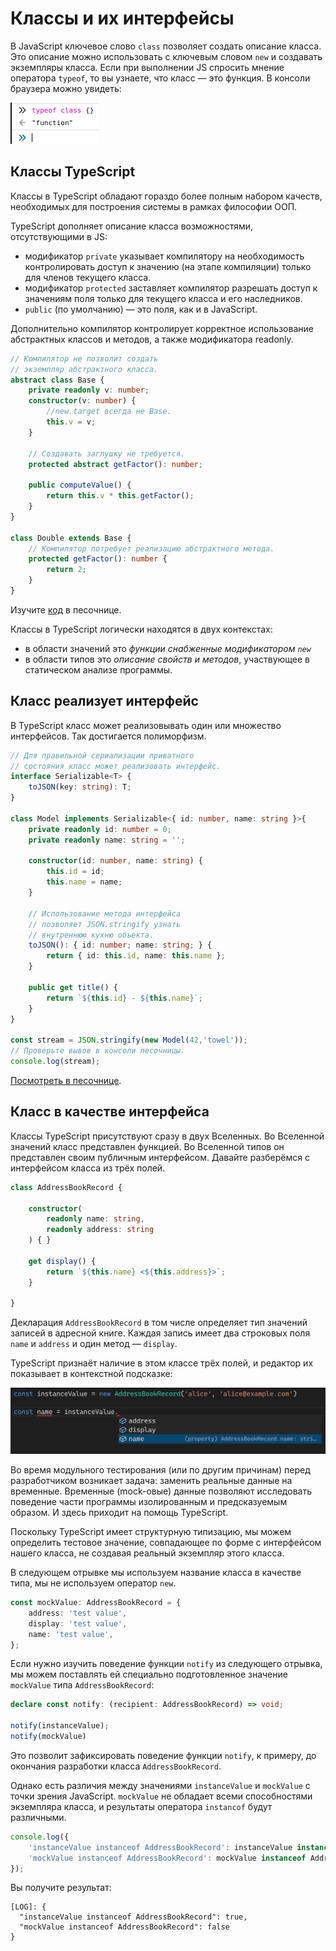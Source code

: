 # Классы и их интерфейсы

В JavaScript ключевое слово `class` позволяет создать описание класса. Это описание можно использовать с ключевым словом `new` и создавать экземпляры класса. Если при выполнении JS спросить мнение оператора `typeof`, то вы узнаете, что класс — это функция. В консоли браузера можно увидеть:

![Вывод консоли браузера относительно типа класса](assets/console.png)

## Классы TypeScript

Классы в TypeScript обладают гораздо более полным набором качеств, необходимых для построения системы в рамках философии ООП.

TypeScript дополняет описание класса возможностями, отсутствующими в JS:

- модификатор `private` указывает компилятору на необходимость контролировать доступ к значению (на этапе компиляции) только для членов текущего класса.
- модификатор `protected` заставляет компилятор разрешать доступ к значениям поля только для текущего класса и его наследников.
- `public` (по умолчанию) — это поля, как и в JavaScript.

Дополнительно компилятор контролирует корректное использование абстрактных классов и методов, а также модификатора readonly.

```ts
// Компилятор не позволит создать 
// экземпляр абстрактного класса.
abstract class Base {
    private readonly v: number;
    constructor(v: number) {
        //new.target всегда не Base.
        this.v = v;
    }

    // Создавать заглушку не требуется.
    protected abstract getFactor(): number;

    public computeValue() {
        return this.v * this.getFactor();
    }
}

class Double extends Base {
    // Компилятор потребует реализацию абстрактного метода.
    protected getFactor(): number {
        return 2;
    }
}
```

Изучите [код](https://www.typescriptlang.org/play?#code/PTAEi4QQ+EEHhBH4QQOEENwgh5EEEIglACIKQvCCFYQUskg7CCBMIJIvKqIIIgxgLCCAMIKoDIgoAUCKILIg4RucKLA0CMINVQYG4VNkiBmEEgREDatQZsAhgCMAzgBcATuoDGu0EYA267dtAAhKwFNQAbzah3oAA76AlgDd1XSd9B3UAEwB7ADtzAE9QPwAuUCiAVwBbTQd9AG43DyNovX1Ukwj9AAoklIys-QBKF3yPDxAohwB3ADpddX0AcwdTEmpcWUYcfHttB2aW0F0ACx9tLr9QAF4EvJaAXzY5zloiRhImViIGWURAYRBACRBwG9AMXAYKS8AxEHhAORBJ0HFcMIbrhUNRkHNvBEgiYHGFQFpisZTINdAAxJHlCr1ZJpTLZPIQ1Kacw+IxmCLpTypIIANXU5lSDixTXmHhCulS+iiC2Wq3WACoeSsuij0WVKvUdh59vs2BYrDYACIRInmJwOAAeQSiYRs0ycrhanCgcCQaEwBEgAKBIOer3eDC+vxEYgkUhk8lA0BBkEYEP0UIcMLhooxEpxtWyLNZoHZnO5ACYpe4ZQcgA) в песочнице.

Классы в TypeScript логически находятся в двух контекстах:

* в области значений это *функции снабженные модификатором `new`*
* в области типов это *описание свойств и методов*, участвующее в статическом анализе программы.

## Класс реализует интерфейс

В TypeScript класс может реализовывать один или множество интерфейсов. Так достигается полиморфизм.

```typescript
// Для правильной сериализации приватного
// состояния класс может реализовать интерфейс.
interface Serializable<T> {
    toJSON(key: string): T;
}

class Model implements Serializable<{ id: number, name: string }>{
    private readonly id: number = 0;
    private readonly name: string = '';

    constructor(id: number, name: string) {
        this.id = id;
        this.name = name;
    }

    // Использование метода интерфейса
    // позволяет JSON.stringify узнать
    // внутреннюю кухню объекта.
    toJSON(): { id: number; name: string; } {
        return { id: this.id, name: this.name };
    }

    public get title() {
        return `${this.id} - ${this.name}`;
    }
}

const stream = JSON.stringify(new Model(42,'towel'));
// Проверьте вывов в консоли песочницы.
console.log(stream);
```

[Посмотреть в песочнице](https://www.typescriptlang.org/play?ssl=23&ssc=21&pln=1&pc=1#code/JYOwLgpgTgZghgYwgAgMrWHANsAXnAIywgB4AVAPmQG8AoZB5MAewClUB5AOQAoBrCAE8AXMgDOYKKADmASlFkA3LQC+tWgixwxY5AFlmAEwhZkwALYAHYuYjhd6KdjyFiJamcOiQAV3MFoABpkEDhbUQkpEGlkFQo6RmRLKQA3OEhkKAg4Q2YQLEFPbz8AqGQAXmQABmVE5OA0jKycvIKQsIgIyRkK5AByPuV6RgQ8yJ8EFigeYC8QkqD28PFu6NkaYcSGMAALYDEAOlne2dqt7b3D0Nte64gzhjVElnZuHnkaIvn-aEUlzpWUWkfxUG3ODCyYB8UBAn1mol2+yOhmCdwRlwOd1iD1i6jqPiIwAQyGkEDATGAYGI7zB4Mh0NhAAMACTURGHWaggC0yFZ7MxHRUjJxajUGjG5Mi2XMvVeXAOkRkwBggh4IAgAHd9EYTDwACwAJkCfRYGpMfVksmUoxAYmYxAOWGY0h4UrCVqAA).

## Класс в качестве интерфейса

Классы TypeScript присутствуют сразу в двух Вселенных. Во Вселенной значений класс представлен функцией. Во Вселенной типов он представлен своим публичным интерфейсом. Давайте разберёмся с интерфейсом класса из трёх полей.

```ts
class AddressBookRecord {
    
    constructor(
        readonly name: string,
        readonly address: string
    ) { }

    get display() {
        return `${this.name} <${this.address}>`;
    }

}
```

Декларация `AddressBookRecord` в том числе определяет тип значений записей в адресной книге. Каждая запись имеет два строковых поля `name` и `address` и один метод — `display`.

TypeScript признаёт наличие в этом классе трёх полей, и редактор их показывает в контекстной подсказке:

![Наличие полей в экземпляре из класса](assets/intellisense.png)

Во время модульного тестирования (или по другим причинам) перед разработчиком возникает задача: заменить реальные данные на временные. Временные (mock-овые) данные позволяют исследовать поведение части программы изолированным и предсказуемым образом. И здесь приходит на помощь TypeScript.

Поскольку TypeScript имеет структурную типизацию, мы можем определить тестовое значение, совпадающее по форме с интерфейсом нашего класса, не создавая реальный экземпляр этого класса.

В следующем отрывке мы используем название класса в качестве типа, мы не используем оператор `new`.

```ts
const mockValue: AddressBookRecord = {
    address: 'test value',
    display: 'test value',
    name: 'test value',
};
```

Если нужно изучить поведение функции `notify` из следующего отрывка, мы можем поставлять ей специально подготовленное значение `mockValue` типа `AddressBookRecord`:

```ts
declare const notify: (recipient: AddressBookRecord) => void;

notify(instanceValue);
notify(mockValue)
```

Это позволит зафиксировать поведение функции `notify`, к примеру, до окончания разработки класса `AddressBookRecord`.

Однако есть различия между значениями `instanceValue`
и `mockValue` с точки зрения JavaScript. `mockValue` не обладает всеми способностями экземпляра класса, и результаты оператора `instancof` будут различными.

```ts
console.log({
    'instanceValue instanceof AddressBookRecord': instanceValue instanceof AddressBookRecord,
    'mockValue instanceof AddressBookRecord': mockValue instanceof AddressBookRecord,
});
```

Вы получите результат:

```terminal
[LOG]: {
  "instanceValue instanceof AddressBookRecord": true,
  "mockValue instanceof AddressBookRecord": false
} 
```
